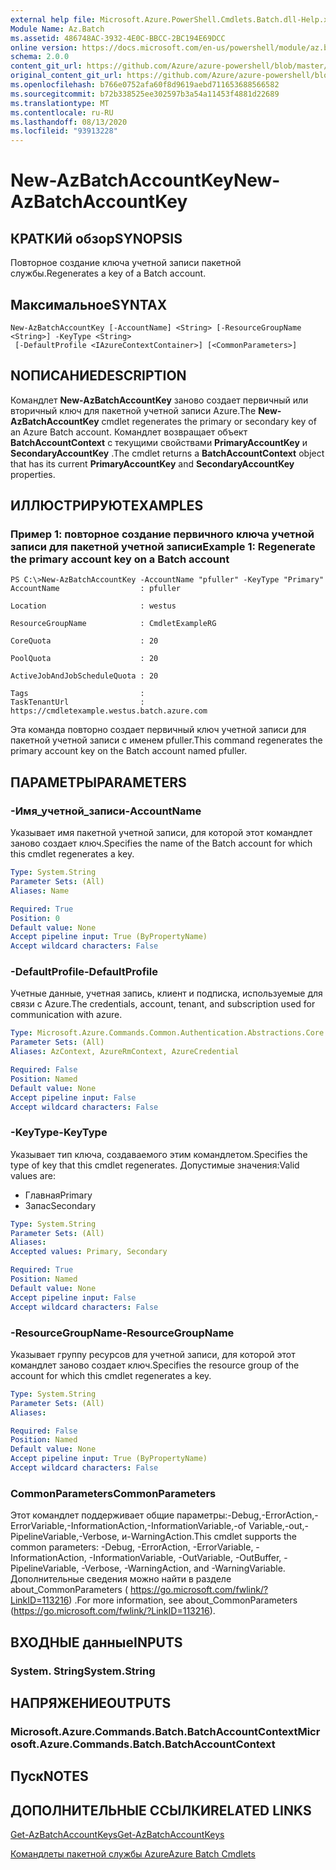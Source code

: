 ```yaml
---
external help file: Microsoft.Azure.PowerShell.Cmdlets.Batch.dll-Help.xml
Module Name: Az.Batch
ms.assetid: 486748AC-3932-4E0C-BBCC-2BC194E69DCC
online version: https://docs.microsoft.com/en-us/powershell/module/az.batch/new-azbatchaccountkey
schema: 2.0.0
content_git_url: https://github.com/Azure/azure-powershell/blob/master/src/Batch/Batch/help/New-AzBatchAccountKey.md
original_content_git_url: https://github.com/Azure/azure-powershell/blob/master/src/Batch/Batch/help/New-AzBatchAccountKey.md
ms.openlocfilehash: b766e0752afa60f8d9619aebd711653688566582
ms.sourcegitcommit: b72b338525ee302597b3a54a11453f4881d22689
ms.translationtype: MT
ms.contentlocale: ru-RU
ms.lasthandoff: 08/13/2020
ms.locfileid: "93913228"
---
```

# <span data-ttu-id="f1f1c-101">New-AzBatchAccountKey</span><span class="sxs-lookup"><span data-stu-id="f1f1c-101">New-AzBatchAccountKey</span></span>

## <span data-ttu-id="f1f1c-102">КРАТКИй обзор</span><span class="sxs-lookup"><span data-stu-id="f1f1c-102">SYNOPSIS</span></span>
<span data-ttu-id="f1f1c-103">Повторное создание ключа учетной записи пакетной службы.</span><span class="sxs-lookup"><span data-stu-id="f1f1c-103">Regenerates a key of a Batch account.</span></span>

## <span data-ttu-id="f1f1c-104">Максимальное</span><span class="sxs-lookup"><span data-stu-id="f1f1c-104">SYNTAX</span></span>

```
New-AzBatchAccountKey [-AccountName] <String> [-ResourceGroupName <String>] -KeyType <String>
 [-DefaultProfile <IAzureContextContainer>] [<CommonParameters>]
```

## <span data-ttu-id="f1f1c-105">NОПИСАНИЕ</span><span class="sxs-lookup"><span data-stu-id="f1f1c-105">DESCRIPTION</span></span>
<span data-ttu-id="f1f1c-106">Командлет **New-AzBatchAccountKey** заново создает первичный или вторичный ключ для пакетной учетной записи Azure.</span><span class="sxs-lookup"><span data-stu-id="f1f1c-106">The **New-AzBatchAccountKey** cmdlet regenerates the primary or secondary key of an Azure Batch account.</span></span>
<span data-ttu-id="f1f1c-107">Командлет возвращает объект **BatchAccountContext** с текущими свойствами **PrimaryAccountKey** и **SecondaryAccountKey** .</span><span class="sxs-lookup"><span data-stu-id="f1f1c-107">The cmdlet returns a **BatchAccountContext** object that has its current **PrimaryAccountKey** and **SecondaryAccountKey** properties.</span></span>

## <span data-ttu-id="f1f1c-108">ИЛЛЮСТРИРУЮТ</span><span class="sxs-lookup"><span data-stu-id="f1f1c-108">EXAMPLES</span></span>

### <span data-ttu-id="f1f1c-109">Пример 1: повторное создание первичного ключа учетной записи для пакетной учетной записи</span><span class="sxs-lookup"><span data-stu-id="f1f1c-109">Example 1: Regenerate the primary account key on a Batch account</span></span>
```
PS C:\>New-AzBatchAccountKey -AccountName "pfuller" -KeyType "Primary"
AccountName                  : pfuller

Location                     : westus

ResourceGroupName            : CmdletExampleRG

CoreQuota                    : 20

PoolQuota                    : 20

ActiveJobAndJobScheduleQuota : 20

Tags                         : 
TaskTenantUrl                : https://cmdletexample.westus.batch.azure.com
```

<span data-ttu-id="f1f1c-110">Эта команда повторно создает первичный ключ учетной записи для пакетной учетной записи с именем pfuller.</span><span class="sxs-lookup"><span data-stu-id="f1f1c-110">This command regenerates the primary account key on the Batch account named pfuller.</span></span>

## <span data-ttu-id="f1f1c-111">ПАРАМЕТРЫ</span><span class="sxs-lookup"><span data-stu-id="f1f1c-111">PARAMETERS</span></span>

### <span data-ttu-id="f1f1c-112">-Имя_учетной_записи</span><span class="sxs-lookup"><span data-stu-id="f1f1c-112">-AccountName</span></span>
<span data-ttu-id="f1f1c-113">Указывает имя пакетной учетной записи, для которой этот командлет заново создает ключ.</span><span class="sxs-lookup"><span data-stu-id="f1f1c-113">Specifies the name of the Batch account for which this cmdlet regenerates a key.</span></span>

```yaml
Type: System.String
Parameter Sets: (All)
Aliases: Name

Required: True
Position: 0
Default value: None
Accept pipeline input: True (ByPropertyName)
Accept wildcard characters: False
```

### <span data-ttu-id="f1f1c-114">-DefaultProfile</span><span class="sxs-lookup"><span data-stu-id="f1f1c-114">-DefaultProfile</span></span>
<span data-ttu-id="f1f1c-115">Учетные данные, учетная запись, клиент и подписка, используемые для связи с Azure.</span><span class="sxs-lookup"><span data-stu-id="f1f1c-115">The credentials, account, tenant, and subscription used for communication with azure.</span></span>

```yaml
Type: Microsoft.Azure.Commands.Common.Authentication.Abstractions.Core.IAzureContextContainer
Parameter Sets: (All)
Aliases: AzContext, AzureRmContext, AzureCredential

Required: False
Position: Named
Default value: None
Accept pipeline input: False
Accept wildcard characters: False
```

### <span data-ttu-id="f1f1c-116">-KeyType</span><span class="sxs-lookup"><span data-stu-id="f1f1c-116">-KeyType</span></span>
<span data-ttu-id="f1f1c-117">Указывает тип ключа, создаваемого этим командлетом.</span><span class="sxs-lookup"><span data-stu-id="f1f1c-117">Specifies the type of key that this cmdlet regenerates.</span></span>
<span data-ttu-id="f1f1c-118">Допустимые значения:</span><span class="sxs-lookup"><span data-stu-id="f1f1c-118">Valid values are:</span></span> 
- <span data-ttu-id="f1f1c-119">Главная</span><span class="sxs-lookup"><span data-stu-id="f1f1c-119">Primary</span></span>
- <span data-ttu-id="f1f1c-120">Запас</span><span class="sxs-lookup"><span data-stu-id="f1f1c-120">Secondary</span></span>

```yaml
Type: System.String
Parameter Sets: (All)
Aliases:
Accepted values: Primary, Secondary

Required: True
Position: Named
Default value: None
Accept pipeline input: False
Accept wildcard characters: False
```

### <span data-ttu-id="f1f1c-121">-ResourceGroupName</span><span class="sxs-lookup"><span data-stu-id="f1f1c-121">-ResourceGroupName</span></span>
<span data-ttu-id="f1f1c-122">Указывает группу ресурсов для учетной записи, для которой этот командлет заново создает ключ.</span><span class="sxs-lookup"><span data-stu-id="f1f1c-122">Specifies the resource group of the account for which this cmdlet regenerates a key.</span></span>

```yaml
Type: System.String
Parameter Sets: (All)
Aliases:

Required: False
Position: Named
Default value: None
Accept pipeline input: True (ByPropertyName)
Accept wildcard characters: False
```

### <span data-ttu-id="f1f1c-123">CommonParameters</span><span class="sxs-lookup"><span data-stu-id="f1f1c-123">CommonParameters</span></span>
<span data-ttu-id="f1f1c-124">Этот командлет поддерживает общие параметры:-Debug,-ErrorAction,-ErrorVariable,-InformationAction,-InformationVariable,-of Variable,-out,-PipelineVariable,-Verbose, и-WarningAction.</span><span class="sxs-lookup"><span data-stu-id="f1f1c-124">This cmdlet supports the common parameters: -Debug, -ErrorAction, -ErrorVariable, -InformationAction, -InformationVariable, -OutVariable, -OutBuffer, -PipelineVariable, -Verbose, -WarningAction, and -WarningVariable.</span></span> <span data-ttu-id="f1f1c-125">Дополнительные сведения можно найти в разделе about_CommonParameters ( https://go.microsoft.com/fwlink/?LinkID=113216) .</span><span class="sxs-lookup"><span data-stu-id="f1f1c-125">For more information, see about_CommonParameters (https://go.microsoft.com/fwlink/?LinkID=113216).</span></span>

## <span data-ttu-id="f1f1c-126">ВХОДНЫЕ данные</span><span class="sxs-lookup"><span data-stu-id="f1f1c-126">INPUTS</span></span>

### <span data-ttu-id="f1f1c-127">System. String</span><span class="sxs-lookup"><span data-stu-id="f1f1c-127">System.String</span></span>

## <span data-ttu-id="f1f1c-128">НАПРЯЖЕНИЕ</span><span class="sxs-lookup"><span data-stu-id="f1f1c-128">OUTPUTS</span></span>

### <span data-ttu-id="f1f1c-129">Microsoft.Azure.Commands.Batch.BatchAccountContext</span><span class="sxs-lookup"><span data-stu-id="f1f1c-129">Microsoft.Azure.Commands.Batch.BatchAccountContext</span></span>

## <span data-ttu-id="f1f1c-130">Пуск</span><span class="sxs-lookup"><span data-stu-id="f1f1c-130">NOTES</span></span>

## <span data-ttu-id="f1f1c-131">ДОПОЛНИТЕЛЬНЫЕ ССЫЛКИ</span><span class="sxs-lookup"><span data-stu-id="f1f1c-131">RELATED LINKS</span></span>

[<span data-ttu-id="f1f1c-132">Get-AzBatchAccountKeys</span><span class="sxs-lookup"><span data-stu-id="f1f1c-132">Get-AzBatchAccountKeys</span></span>](./Get-AzBatchAccountKey.md)

[<span data-ttu-id="f1f1c-133">Командлеты пакетной службы Azure</span><span class="sxs-lookup"><span data-stu-id="f1f1c-133">Azure Batch Cmdlets</span></span>](/powershell/module/az.batch)


